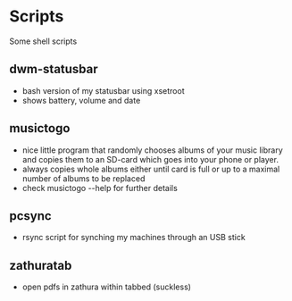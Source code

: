 Scripts
=======

Some shell scripts

dwm-statusbar
-------------
- bash version of my statusbar using xsetroot
- shows battery, volume and date

musictogo
---------
- nice little program that randomly chooses albums
  of your music library and copies them to an SD-card 
  which goes into your phone or player.
- always copies whole albums either until card is full
  or up to a maximal number of albums to be replaced
- check musictogo --help for further details

pcsync
------
- rsync script for synching my machines through an USB stick

zathuratab
----------
- open pdfs in zathura within tabbed (suckless)
